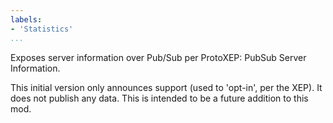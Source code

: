 ```yaml
---
labels:
- 'Statistics'
...
```


Exposes server information over Pub/Sub per ProtoXEP: PubSub Server Information.

This initial version only announces support (used to 'opt-in', per the XEP). It does not publish any data. This is intended to be a future addition to this mod.

